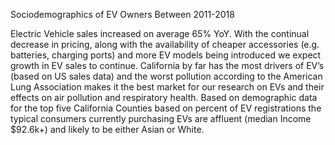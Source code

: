 Sociodemographics of EV Owners Between 2011-2018

 Electric Vehicle sales increased on average 65% YoY. With the continual decrease in pricing, along with the availability of cheaper accessories (e.g. batteries, charging ports) and more EV models being introduced we expect growth in EV sales to continue. California by far has the most drivers of EV’s (based on US sales data) and the worst pollution according to the American Lung Association makes it the best market for our research on EVs and their effects on air pollution and respiratory health. Based on demographic data for the top five California Counties based on percent of EV registrations the typical consumers currently purchasing EVs are affluent (median Income $92.6k+) and likely to be either Asian or White.
